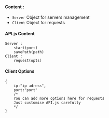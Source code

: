 #### Content :

- `Server` Object for servers management
- `Client` Object for requests

#### API.js Content

	Server :
		start(port)
		savePath(path)
	Client :
		request(opts)

#### Client Options

	{
		ip:"ip adress",
		port:"port"
		/* 
		You can add more options here for requests
		Just customise API.js carefully
		*/
	}
